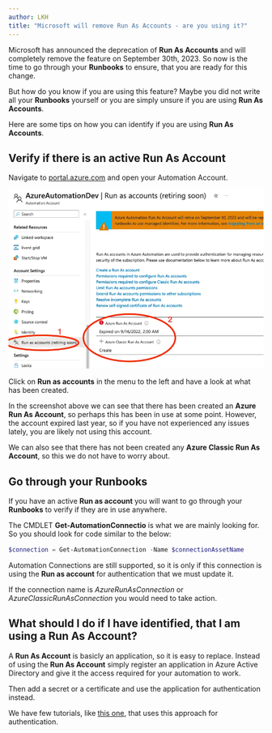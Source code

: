 ```yaml
---
author: LKH
title: "Microsoft will remove Run As Accounts - are you using it?"
---
```


Microsoft has announced the deprecation of **Run As Accounts** and will completely remove the feature on September 30th, 2023. So now is the time to go through your **Runbooks** to ensure, that you are ready for this change.

But how do you know if you are using this feature? Maybe you did not write all your **Runbooks** yourself or you are simply unsure if you are using **Run As Accounts**.

Here are some tips on how you can identify if you are using **Run As Accounts**.

## Verify if there is an active Run As Account

Navigate to [portal.azure.com](https://portal.azure.com) and open your Automation Account.

![Run as accounts in the azure portal](/assets/images/post_identify-if-you-are-using-run-as-accounts.webp)

Click on **Run as accounts** in the menu to the left and have a look at what has been created.

In the screenshot above we can see that there has been created an **Azure Run As Account**, so perhaps this has been in use at some point. However, the account expired last year, so if you have not experienced any issues lately, you are likely not using this account.

We can also see that there has not been created any **Azure Classic Run As Account**, so this we do not have to worry about.

## Go through your Runbooks

If you have an active **Run as account**  you will want to go through your **Runbooks** to verify if they are in use anywhere.

The CMDLET **Get-AutomationConnectio** is what we are mainly looking for. So you should look for code similar to the below:

```powershell
$connection = Get-AutomationConnection -Name $connectionAssetName  
```

Automation Connections are still supported, so it is only if this connection is using the **Run as account** for authentication that we must update it. 

If the connection name is *AzureRunAsConnection* or *AzureClassicRunAsConnection* you would need to take action.

## What should I do if I have identified, that I am using a Run As Account?

A **Run As Account** is basicly an application, so it is easy to replace. Instead of using the **Run As Account** simply register an application in Azure Active Directory and give it the access required for your automation to work.

Then add a secret or a certificate and use the application for authentication instead.

We have few tutorials, like [this one](/automation-app/azure-ad-integration/), that uses this approach for authentication.